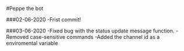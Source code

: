 #Peppe the bot

###02-06-2020
-Frist commit!

###03-06-2020
-Fixed bug with the status update message function.
-Removed case-sensitive commands
-Added the channel id as a enviromental variable
